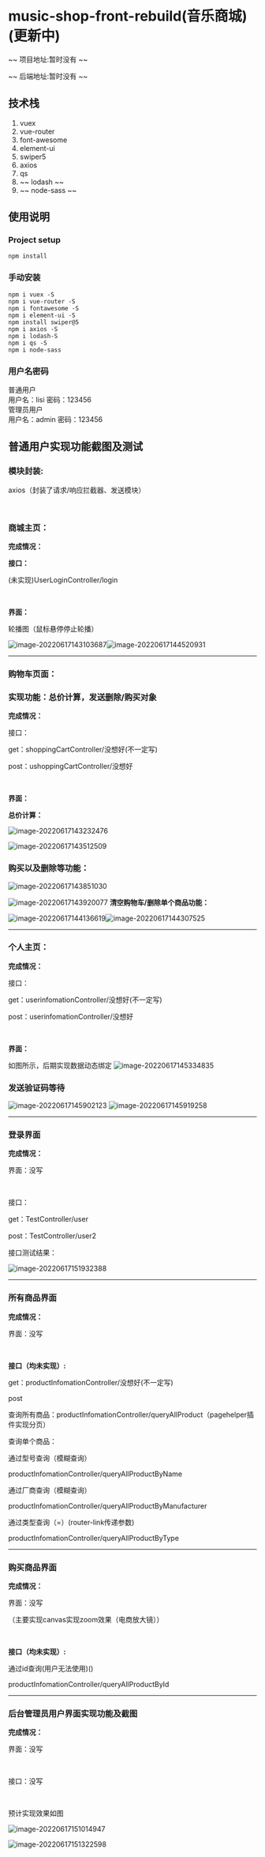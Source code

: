 # music-shop-front-rebuild(音乐商城)(更新中)

~~ 项目地址:暂时没有 ~~

~~ 后端地址:暂时没有 ~~

## 技术栈
1. vuex
2. vue-router
3. font-awesome
4. element-ui
5. swiper5
6. axios
7. qs
8. ~~ lodash ~~
9. ~~ node-sass ~~

## 使用说明

### Project setup
```
npm install
```
### 手动安装
```
npm i vuex -S
npm i vue-router -S
npm i fontawesome -S
npm i element-ui -S
npm install swiper@5
npm i axios -S
npm i lodash-S
npm i qs -S
npm i node-sass
```

### 用户名密码
普通用户<br>用户名：lisi
密码：123456<br>管理员用户<br>
用户名：admin
密码：123456

## 普通用户实现功能截图及测试
### 模块封装:

axios（封装了请求/响应拦截器、发送模块）

<br>

### 商城主页：

<strong>完成情况：</strong>

<strong>接口：</strong>

(未实现)UserLoginController/login

<br>

<strong>界面：</strong>

轮播图（鼠标悬停停止轮播）

![image-20220617143103687](md-img/image-20220617143103687.png)![image-20220617144520931](md-img/image-20220617144520931.png)





<hr>


### <strong>购物车页面：</strong>

### 实现功能：总价计算，发送删除/购买对象

<strong>完成情况：</strong>

接口：

get：shoppingCartController/没想好(不一定写)

post：ushoppingCartController/没想好

<br>

<strong>界面： </strong>

<strong>总价计算：</strong>

![image-20220617143232476](md-img/image-20220617143232476.png)

![image-20220617143512509](md-img/image-20220617143512509.png)

### 购买以及删除等功能：

![image-20220617143851030](md-img/image-20220617143851030.png)

![image-20220617143920077](md-img/image-20220617143920077.png)
<strong>清空购物车/删除单个商品功能：</strong>

![image-20220617144136619](md-img/image-20220617144136619.png)![image-20220617144307525](md-img/image-20220617144307525.png)



<hr>


### 个人主页：

<strong>完成情况：</strong>

接口：

get：userinfomationController/没想好(不一定写)

post：userinfomationController/没想好

<br>

<strong>界面： </strong>

如图所示，后期实现数据动态绑定
![image-20220617145334835](md-img/image-20220617145334835.png)

### 发送验证码等待
![image-20220617145902123](md-img/image-20220617145902123.png)
![image-20220617145919258](md-img/image-20220617145919258.png)



<hr>


### 登录界面

<strong>完成情况：</strong>

界面：没写

<br>

接口：

get：TestController/user

post：TestController/user2

接口测试结果：

![image-20220617151932388](md-img/image-20220617151932388.png)




<hr>


### 所有商品界面

<strong>完成情况：</strong>

界面：没写

<br>

<strong>接口（均未实现）:</strong>

get：productInfomationController/没想好(不一定写)

post

查询所有商品：productInfomationController/queryAllProduct（pagehelper插件实现分页）

查询单个商品：

通过型号查询（模糊查询）

productInfomationController/queryAllProductByName

通过厂商查询（模糊查询）

productInfomationController/queryAllProductByManufacturer

通过类型查询（=）(router-link传递参数)

productInfomationController/queryAllProductByType



<hr>



### 购买商品界面

<strong>完成情况：</strong>

界面：没写

（主要实现canvas实现zoom效果（电商放大镜））

<br>

<strong>接口（均未实现）:</strong>

通过id查询(用户无法使用)()

productInfomationController/queryAllProductById



<hr>



### 后台管理员用户界面实现功能及截图<br>

<strong>完成情况：</strong>

界面：没写

<br>

接口：没写

<br>

预计实现效果如图

![image-20220617151014947](md-img/image-20220617151014947.png)



![image-20220617151322598](md-img/image-20220617151322598.png)
